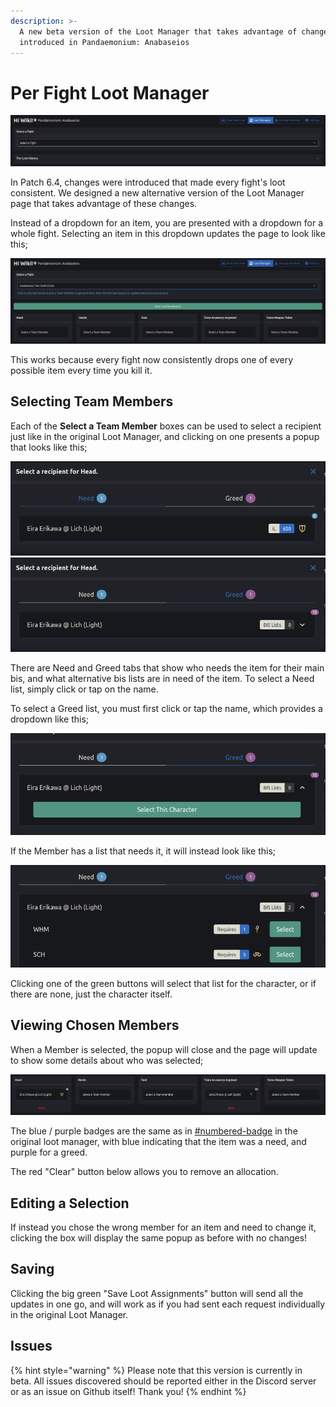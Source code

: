 ```yaml
---
description: >-
  A new beta version of the Loot Manager that takes advantage of changes
  introduced in Pandaemonium: Anabaseios
---
```


# Per Fight Loot Manager

![](<../.gitbook/assets/image (36).png>)

In Patch 6.4, changes were introduced that made every fight's loot consistent. We designed a new alternative version of the Loot Manager page that takes advantage of these changes.

Instead of a dropdown for an item, you are presented with a dropdown for a whole fight. Selecting an item in this dropdown updates the page to look like this;

![](<../.gitbook/assets/image (37).png>)

This works because every fight now consistently drops one of every possible item every time you kill it.

## Selecting Team Members

Each of the **Select a Team Member** boxes can be used to select a recipient just like in the original Loot Manager, and clicking on one presents a popup that looks like this;

![](<../.gitbook/assets/image (38).png>)![](<../.gitbook/assets/image (39).png>)

There are Need and Greed tabs that show who needs the item for their main bis, and what alternative bis lists are in need of the item. To select a Need list, simply click or tap on the name.

To select a Greed list, you must first click or tap the name, which provides a dropdown like this;

![](<../.gitbook/assets/image (40).png>)

If the Member has a list that needs it, it will instead look like this;

![](<../.gitbook/assets/image (41).png>)

Clicking one of the green buttons will select that list for the character, or if there are none, just the character itself.

## Viewing Chosen Members

When a Member is selected, the popup will close and the page will update to show some details about who was selected;

![](<../.gitbook/assets/image (42).png>)

The blue / purple badges are the same as in [#numbered-badge](loot-tracker.md#numbered-badge "mention") in the original loot manager, with blue indicating that the item was a need, and purple for a greed.

The red "Clear" button below allows you to remove an allocation.

## Editing a Selection

If instead you chose the wrong member for an item and need to change it, clicking the box will display the same popup as before with no changes!

## Saving

Clicking the big green "Save Loot Assignments" button will send all the updates in one go, and will work as if you had sent each request individually in the original Loot Manager.

## Issues

{% hint style="warning" %}
Please note that this version is currently in beta. All issues discovered should be reported either in the Discord server or as an issue on Github itself! Thank you!
{% endhint %}
